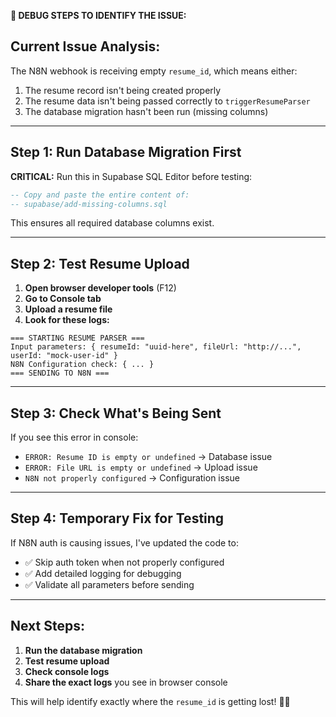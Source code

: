 **🔧 DEBUG STEPS TO IDENTIFY THE ISSUE:**

## **Current Issue Analysis:**
The N8N webhook is receiving empty `resume_id`, which means either:
1. The resume record isn't being created properly
2. The resume data isn't being passed correctly to `triggerResumeParser`
3. The database migration hasn't been run (missing columns)

---

## **Step 1: Run Database Migration First**
**CRITICAL:** Run this in Supabase SQL Editor before testing:

```sql
-- Copy and paste the entire content of:
-- supabase/add-missing-columns.sql
```

This ensures all required database columns exist.

---

## **Step 2: Test Resume Upload**
1. **Open browser developer tools** (F12)
2. **Go to Console tab**
3. **Upload a resume file**
4. **Look for these logs:**

```
=== STARTING RESUME PARSER ===
Input parameters: { resumeId: "uuid-here", fileUrl: "http://...", userId: "mock-user-id" }
N8N Configuration check: { ... }
=== SENDING TO N8N ===
```

---

## **Step 3: Check What's Being Sent**
If you see this error in console:
- `ERROR: Resume ID is empty or undefined` → Database issue
- `ERROR: File URL is empty or undefined` → Upload issue
- `N8N not properly configured` → Configuration issue

---

## **Step 4: Temporary Fix for Testing**
If N8N auth is causing issues, I've updated the code to:
- ✅ Skip auth token when not properly configured
- ✅ Add detailed logging for debugging
- ✅ Validate all parameters before sending

---

## **Next Steps:**
1. **Run the database migration**
2. **Test resume upload**
3. **Check console logs**
4. **Share the exact logs** you see in browser console

This will help identify exactly where the `resume_id` is getting lost! 🕵️‍♂️